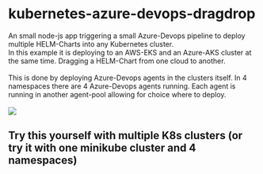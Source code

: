 # kubernetes-azure-devops-dragdrop
An small node-js app triggering a small Azure-Devops pipeline to deploy multiple HELM-Charts into any Kubernetes cluster.<br/>
In this example it is deploying to an AWS-EKS and an Azure-AKS cluster at the same time. Dragging a HELM-Chart from one cloud to another.<br/>
<br/>
This is done by deploying Azure-Devops agents in the clusters itself. In 4 namespaces there are 4 Azure-Devops agents running.
Each agent is running in another agent-pool allowing for choice where to deploy.<br/>
<br/>
![](/azdevops.gif)
<br/>
## Try this yourself with multiple K8s clusters (or try it with one minikube cluster and 4 namespaces) <br/>
<br/>


<br/>
